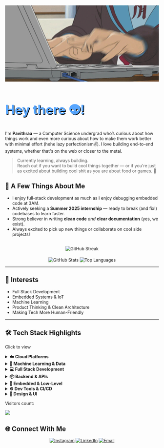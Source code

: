 <p align="center">
  <img src="one.gif" width="100%" alt="Banner GIF" height="250px"/>
</p>

<h1 style="font-size: 3em; font-weight: bold; color: #58a6ff; text-shadow: 2px 2px #000000;">
  Hey there 👽!
</h1>
<p>
I'm <b>Pavithraa</b> — a Computer Science undergrad who’s curious about how things work and even more curious about how to make them work better with minimal effort (hehe lazy perfectionism✌️). I love building end-to-end systems, whether that's on the web or closer to the metal.
</p>
<blockquote>
Currently learning, always building.<br/>
Reach out if you want to build cool things together — or if you're just as excited about building cool shit as you are about food or games. 🚀
</blockquote>

## 🤖 A Few Things About Me

- I enjoy full-stack development as much as I enjoy debugging embedded code at 3AM.
- Actively seeking a **Summer 2025 internship** — ready to break (and fix!) codebases to learn faster.
- Strong believer in writing **clean code** _and_ **clear documentation** (yes, we exist).
- Always excited to pick up new things or collaborate on cool side projects!

<div align="center" style="margin-top: 30px;">
  <img src="https://github-readme-streak-stats.herokuapp.com/?user=Pavithraa77&theme=dark&hide_border=true" alt="GitHub Streak"/>
</div>

<div align="center" style="margin-top: 20px;">
  <img src="https://github-readme-stats.vercel.app/api?username=Pavithraa77&theme=dark&show_icons=true&hide_border=true&count_private=true" height="150" alt="GitHub Stats"/>
  <img src="https://github-readme-stats.vercel.app/api/top-langs/?username=Pavithraa77&theme=dark&show_icons=true&hide_border=true&layout=compact" height="150" alt="Top Languages"/>
</div>

---

## 👾 Interests

- Full Stack Development
- Embedded Systems & IoT
- Machine Learning
- Product Thinking & Clean Architecture
- Making Tech More Human-Friendly

---

## 🛠️ Tech Stack Highlights
<p>
Click to view
</p>
<details>
<summary><b>☁️ Cloud Platforms</b></summary>
<br/>

![AWS](https://img.shields.io/badge/AWS-%23FF9900.svg?style=for-the-badge&logo=amazon-aws&logoColor=white)
![Azure](https://img.shields.io/badge/azure-%230072C6.svg?style=for-the-badge&logo=microsoftazure&logoColor=white)
![Google Cloud](https://img.shields.io/badge/GoogleCloud-%234285F4.svg?style=for-the-badge&logo=google-cloud&logoColor=white)
![Firebase](https://img.shields.io/badge/firebase-ffca28?style=for-the-badge&logo=firebase&logoColor=black)
![Heroku](https://img.shields.io/badge/heroku-%23430098.svg?style=for-the-badge&logo=heroku&logoColor=white)

</details>

<details>
<summary><b>🧠 Machine Learning & Data</b></summary>
<br/>

![TensorFlow](https://img.shields.io/badge/TensorFlow-FF6F00?style=for-the-badge&logo=TensorFlow&logoColor=white)
![PyTorch](https://img.shields.io/badge/PyTorch-%23EE4C2C.svg?style=for-the-badge&logo=PyTorch&logoColor=white)
![scikit-learn](https://img.shields.io/badge/scikitlearn-F7931E.svg?style=for-the-badge&logo=scikit-learn&logoColor=white)
![OpenCV](https://img.shields.io/badge/opencv-%23white.svg?style=for-the-badge&logo=opencv&logoColor=white)
![Pandas](https://img.shields.io/badge/pandas-%23150458.svg?style=for-the-badge&logo=pandas&logoColor=white)
![NumPy](https://img.shields.io/badge/numpy-%23013243.svg?style=for-the-badge&logo=numpy&logoColor=white)
![Keras](https://img.shields.io/badge/Keras-%23D00000.svg?style=for-the-badge&logo=Keras&logoColor=white)
![NLTK](https://img.shields.io/badge/NLTK-%23edbb00.svg?style=for-the-badge&logo=nltk&logoColor=black)
![Streamlit](https://img.shields.io/badge/Streamlit-%23FE4B4B.svg?style=for-the-badge&logo=streamlit&logoColor=white)
![Grafana](https://img.shields.io/badge/Grafana-F46800.svg?style=for-the-badge&logo=grafana&logoColor=white)
![InfluxDB](https://img.shields.io/badge/InfluxDB-22ADF6.svg?style=for-the-badge&logo=influxdb&logoColor=white)

</details>

<details>
<summary><b>💻 Full Stack Development</b></summary>
<br/>

![React](https://img.shields.io/badge/react-%2320232a.svg?style=for-the-badge&logo=react&logoColor=%2361DAFB)
![Next JS](https://img.shields.io/badge/Next-black?style=for-the-badge&logo=next.js&logoColor=white)
![Vue.js](https://img.shields.io/badge/vue.js-%2335495e.svg?style=for-the-badge&logo=vuedotjs&logoColor=%234FC08D)
![Node.js](https://img.shields.io/badge/node.js-6DA55F?style=for-the-badge&logo=node.js&logoColor=white)
![Express.js](https://img.shields.io/badge/express.js-%23404d59.svg?style=for-the-badge&logo=express&logoColor=%2361DAFB)
![Django](https://img.shields.io/badge/django-%23092E20.svg?style=for-the-badge&logo=django&logoColor=white)

</details>

<details>
<summary><b>📦 Backend & APIs</b></summary>
<br/>

![REST](https://img.shields.io/badge/REST-005571?style=for-the-badge&logo=rest&logoColor=white)
![GraphQL](https://img.shields.io/badge/GraphQL-E10098?style=for-the-badge&logo=graphql&logoColor=white)
![SOAP](https://img.shields.io/badge/SOAP-3B3B98.svg?style=for-the-badge)
![OAuth 2.0](https://img.shields.io/badge/OAuth%202.0-2C7BB6?style=for-the-badge&logo=oauth&logoColor=white)
![PostgreSQL](https://img.shields.io/badge/PostgreSQL-%23316192.svg?style=for-the-badge&logo=postgresql&logoColor=white)
![MongoDB](https://img.shields.io/badge/MongoDB-%234ea94b.svg?style=for-the-badge&logo=mongodb&logoColor=white)
![Firebase Auth](https://img.shields.io/badge/Firebase%20Auth-FFA611?style=for-the-badge&logo=firebase&logoColor=white)
![SQL](https://img.shields.io/badge/SQL-003B57?style=for-the-badge&logo=sqlite&logoColor=white)

</details>

<details>
<summary><b>📡 Embedded & Low-Level</b></summary>
<br/>

![Embedded C](https://img.shields.io/badge/Embedded%20C-%2300599C.svg?style=for-the-badge&logo=c&logoColor=white)
![Keil5](https://img.shields.io/badge/Keil5-0078D7?style=for-the-badge&logo=arm&logoColor=white)
![AssemblyScript](https://img.shields.io/badge/AssemblyScript-%23000000.svg?style=for-the-badge&logo=assemblyscript&logoColor=white)
![Prolog](https://img.shields.io/badge/Prolog-B22222?style=for-the-badge)
![Haskell](https://img.shields.io/badge/Haskell-5e5086?style=for-the-badge&logo=haskell&logoColor=white)
![Scala](https://img.shields.io/badge/Scala-%23DC322F.svg?style=for-the-badge&logo=scala&logoColor=white)

</details>

<details>
<summary><b>⚙️ Dev Tools & CI/CD</b></summary>
<br/>

![Git](https://img.shields.io/badge/git-%23F05033.svg?style=for-the-badge&logo=git&logoColor=white)
![Docker](https://img.shields.io/badge/Docker-%230db7ed.svg?style=for-the-badge&logo=docker&logoColor=white)
![Jenkins](https://img.shields.io/badge/jenkins-%232C5263.svg?style=for-the-badge&logo=jenkins&logoColor=white)
![VS Code](https://img.shields.io/badge/VS%20Code-007ACC?style=for-the-badge&logo=visual%20studio%20code&logoColor=white)
![Bash](https://img.shields.io/badge/bash-%23121011.svg?style=for-the-badge&logo=gnu-bash&logoColor=white)
![Windows Terminal](https://img.shields.io/badge/Windows%20Terminal-%234D4D4D.svg?style=for-the-badge&logo=windows-terminal&logoColor=white)

</details>

<details>
<summary><b>🎨 Design & UI</b></summary>
<br/>

![Figma](https://img.shields.io/badge/figma-%23F24E1E.svg?style=for-the-badge&logo=figma&logoColor=white)
![Adobe](https://img.shields.io/badge/adobe-%23FF0000.svg?style=for-the-badge&logo=adobe&logoColor=white)
![Canva](https://img.shields.io/badge/Canva-%2300C4CC.svg?style=for-the-badge&logo=Canva&logoColor=white)
![Bootstrap](https://img.shields.io/badge/bootstrap-%238511FA.svg?style=for-the-badge&logo=bootstrap&logoColor=white)
![TailwindCSS](https://img.shields.io/badge/tailwindcss-%2338B2AC.svg?style=for-the-badge&logo=tailwind-css&logoColor=white)

</details>

<p>
  Visitors count:
</p>
<img src="https://profile-counter.glitch.me/Pavithraa77/count.svg" />

## 🌐 Connect With Me

<p align="center">
  <a href="https://instagram.com/pavithraa.7"><img src="https://img.shields.io/badge/Instagram-%23E4405F.svg?logo=Instagram&logoColor=white" alt="Instagram"/></a>
  <a href="https://www.linkedin.com/in/pavithraasasseendran/"><img src="https://img.shields.io/badge/LinkedIn-%230077B5.svg?logo=linkedin&logoColor=white" alt="LinkedIn"/></a>
  <a href="mailto:pavithraasasee@gmail.com"><img src="https://img.shields.io/badge/Email-D14836?logo=gmail&logoColor=white" alt="Email"/></a>
</p>
